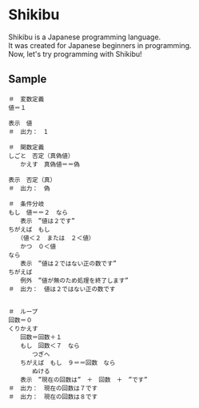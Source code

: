 # Shikibu
Shikibu is a Japanese programming language.  
It was created for Japanese beginners in programming.  
Now, let's try programming with Shikibu!

## Sample
```
＃　変数定義
値＝１

表示　値
＃　出力：　1

＃　関数定義
しごと　否定（真偽値）
　　かえす　真偽値＝＝偽

表示　否定（真）
＃　出力：　偽

＃　条件分岐
もし　値＝＝２　なら
　　表示　”値は２です”
ちがえば　もし
　　（値＜２　または　２＜値）
　　かつ　０＜値
なら
　　表示　”値は２ではない正の数です”
ちがえば
　　例外　”値が無のため処理を終了します”
＃　出力：　値は２ではない正の数です


＃　ループ
回数＝０
くりかえす
　　回数＝回数＋１
　　もし　回数＜７　なら
　　　　つぎへ
　　ちがえば　もし　９＝＝回数　なら
　　　　ぬける
　　表示　”現在の回数は”　＋　回数　＋　”です”
＃　出力：　現在の回数は７です
＃　出力：　現在の回数は８です
```
